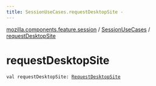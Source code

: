 ```yaml
---
title: SessionUseCases.requestDesktopSite - 
---
```


[mozilla.components.feature.session](../index.html) / [SessionUseCases](index.html) / [requestDesktopSite](./request-desktop-site.html)

# requestDesktopSite

`val requestDesktopSite: `[`RequestDesktopSite`](-request-desktop-site/index.html)
